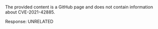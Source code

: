 The provided content is a GitHub page and does not contain information about CVE-2021-42885.

Response: UNRELATED